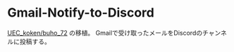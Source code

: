 # Gmail-Notify-to-Discord
[UEC_koken/buho_72](https://github.com/sakuramochi708/UEC_koken/tree/master/buho_72) の移植。
Gmailで受け取ったメールをDiscordのチャンネルに投稿する。
